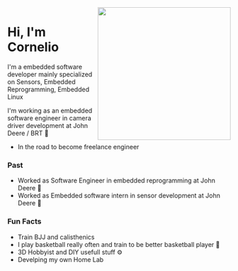 <img align="right" src="https://media.giphy.com/media/rwB9IjV1zYcRa/giphy.gif" width="300"/>

# Hi, I'm Cornelio

I'm a embedded software developer mainly specialized on Sensors, Embedded Reprogramming, Embedded Linux

I'm working as an embedded software engineer in camera driver development at John Deere / BRT :tractor:
- In the road to become freelance engineer

### Past
- Worked as Software Engineer in embedded reprogramming  at John Deere :tractor:
- Worked as Embedded software intern in sensor development at John Deere :tractor:

### Fun Facts
- Train BJJ and calisthenics
- I play basketball really often and train to be better basketball player :basketball:
- 3D Hobbyist and DIY usefull stuff :gear:
- Develping my own Home Lab
